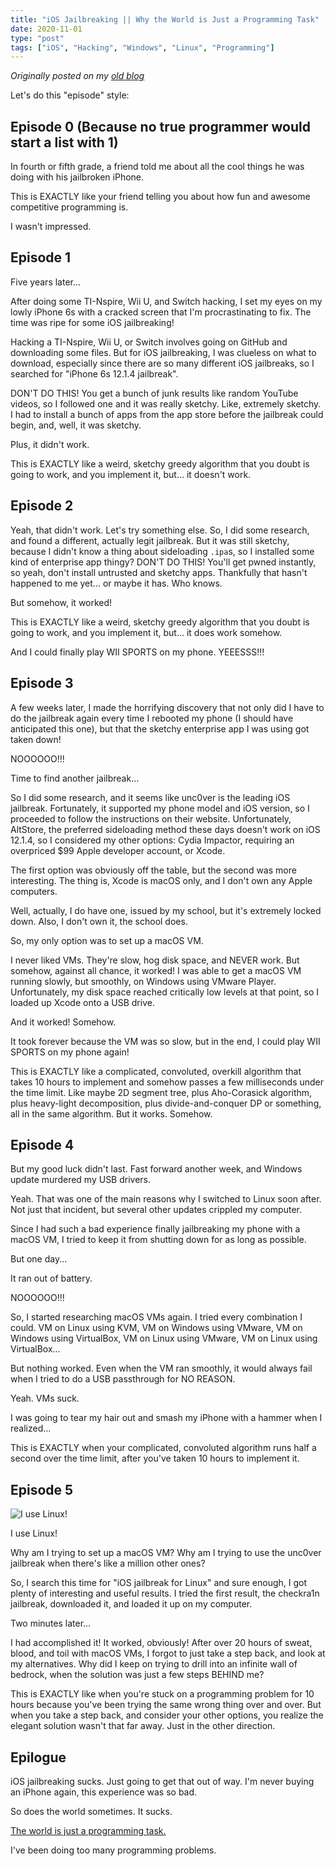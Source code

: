 ```yaml
---
title: "iOS Jailbreaking || Why the World is Just a Programming Task"
date: 2020-11-01
type: "post"
tags: ["iOS", "Hacking", "Windows", "Linux", "Programming"]
---
```



*Originally posted on my [old blog](https://github.com/Ta180m/blog/blob/main/_posts/2020-11-01-ios-jailbreaking.md)*


Let's do this "episode" style:


## Episode 0 (Because no true programmer would start a list with 1)

In fourth or fifth grade, a friend told me about all the cool things he was doing with his jailbroken iPhone.

This is EXACTLY like your friend telling you about how fun and awesome competitive programming is.

I wasn't impressed.


## Episode 1

Five years later...

After doing some TI-Nspire, Wii U, and Switch hacking, I set my eyes on my lowly iPhone 6s with a cracked screen that I'm procrastinating to fix. The time was ripe for some iOS jailbreaking!

Hacking a TI-Nspire, Wii U, or Switch involves going on GitHub and downloading some files. But for iOS jailbreaking, I was clueless on what to download, especially since there are so many different iOS jailbreaks, so I searched for "iPhone 6s 12.1.4 jailbreak".

DON'T DO THIS! You get a bunch of junk results like random YouTube videos, so I followed one and it was really sketchy. Like, extremely sketchy. I had to install a bunch of apps from the app store before the jailbreak could begin, and, well, it was sketchy.

Plus, it didn't work.

This is EXACTLY like a weird, sketchy greedy algorithm that you doubt is going to work, and you implement it, but... it doesn't work.


## Episode 2

Yeah, that didn't work. Let's try something else. So, I did some research, and found a different, actually legit jailbreak. But it was still sketchy, because I didn't know a thing about sideloading `.ipa`s, so I installed some kind of enterprise app thingy? DON'T DO THIS! You'll get pwned instantly, so yeah, don't install untrusted and sketchy apps. Thankfully that hasn't happened to me yet... or maybe it has. Who knows.

But somehow, it worked!

This is EXACTLY like a weird, sketchy greedy algorithm that you doubt is going to work, and you implement it, but... it does work somehow.

And I could finally play WII SPORTS on my phone. YEEESSS!!!


## Episode 3

A few weeks later, I made the horrifying discovery that not only did I have to do the jailbreak again every time I rebooted my phone (I should have anticipated this one), but that the sketchy enterprise app I was using got taken down!

NOOOOOO!!!

Time to find another jailbreak...

So I did some research, and it seems like unc0ver is the leading iOS jailbreak. Fortunately, it supported my phone model and iOS version, so I proceeded to follow the instructions on their website. Unfortunately, AltStore, the preferred sideloading method these days doesn't work on iOS 12.1.4, so I considered my other options: Cydia Impactor, requiring an overpriced $99 Apple developer account, or Xcode.

The first option was obviously off the table, but the second was more interesting. The thing is, Xcode is macOS only, and I don't own any Apple computers.

Well, actually, I do have one, issued by my school, but it's extremely locked down. Also, I don't own it, the school does.

So, my only option was to set up a macOS VM.

I never liked VMs. They're slow, hog disk space, and NEVER work. But somehow, against all chance, it worked! I was able to get a macOS VM running slowly, but smoothly, on Windows using VMware Player. Unfortunately, my disk space reached critically low levels at that point, so I loaded up Xcode onto a USB drive.

And it worked! Somehow.

It took forever because the VM was so slow, but in the end, I could play WII SPORTS on my phone again!

This is EXACTLY like a complicated, convoluted, overkill algorithm that takes 10 hours to implement and somehow passes a few milliseconds under the time limit. Like maybe 2D segment tree, plus Aho-Corasick algorithm, plus heavy-light decomposition, plus divide-and-conquer DP or something, all in the same algorithm. But it works. Somehow.


## Episode 4

But my good luck didn't last. Fast forward another week, and Windows update murdered my USB drivers.

Yeah. That was one of the main reasons why I switched to Linux soon after. Not just that incident, but several other updates crippled my computer.

Since I had such a bad experience finally jailbreaking my phone with a macOS VM, I tried to keep it from shutting down for as long as possible.

But one day...

It ran out of battery.

NOOOOOO!!!

So, I started researching macOS VMs again. I tried every combination I could. VM on Linux using KVM, VM on Windows using VMware, VM on Windows using VirtualBox, VM on Linux using VMware, VM on Linux using VirtualBox...

But nothing worked. Even when the VM ran smoothly, it would always fail when I tried to do a USB passthrough for NO REASON.

Yeah. VMs suck.

I was going to tear my hair out and smash my iPhone with a hammer when I realized...

This is EXACTLY when your complicated, convoluted algorithm runs half a second over the time limit, after you've taken 10 hours to implement it.


## Episode 5

![I use Linux!](https://imgs.xkcd.com/comics/linux_user_at_best_buy.png)

I use Linux!

Why am I trying to set up a macOS VM? Why am I trying to use the unc0ver jailbreak when there's like a million other ones?

So, I search this time for "iOS jailbreak for Linux" and sure enough, I got plenty of interesting and useful results. I tried the first result, the checkra1n jailbreak, downloaded it, and loaded it up on my computer.

Two minutes later...

I had accomplished it! It worked, obviously! After over 20 hours of sweat, blood, and toil with macOS VMs, I forgot to just take a step back, and look at my alternatives. Why did I keep on trying to drill into an infinite wall of bedrock, when the solution was just a few steps BEHIND me?

This is EXACTLY like when you're stuck on a programming problem for 10 hours because you've been trying the same wrong thing over and over. But when you take a step back, and consider your other options, you realize the elegant solution wasn't that far away. Just in the other direction.


## Epilogue

iOS jailbreaking sucks. Just going to get that out of way. I'm never buying an iPhone again, this experience was so bad.

So does the world sometimes. It sucks.

[The world is just a programming task.](https://codeforces.com/contest/1239/problem/B)

I've been doing too many programming problems.
